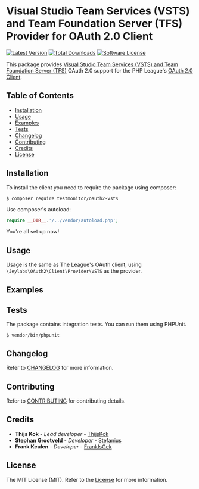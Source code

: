 # Visual Studio Team Services (VSTS) and Team Foundation Server (TFS) Provider for OAuth 2.0 Client
[![Latest Version](https://img.shields.io/github/release/testmonitor/oauth2-vsts.svg?style=flat-square)](https://github.com/testmonitor/oauth2-vsts/releases)
[![Total Downloads](https://img.shields.io/packagist/dt/testmonitor/oauth2-vsts.svg?style=flat-square)](https://packagist.org/testmonitor/jeylabs/oauth2-vsts)
[![Software License](https://img.shields.io/packagist/l/testmonitor/oauth2-vsts.svg?style=flat-square)](LICENSE.md)

This package provides [Visual Studio Team Services (VSTS) and Team Foundation Server (TFS)](https://docs.microsoft.com/en-us/vsts/integrate/) OAuth 2.0 support for the PHP League's [OAuth 2.0 Client](https://github.com/thephpleague/oauth2-client).

## Table of Contents

- [Installation](#installation)
- [Usage](#usage)
- [Examples](#examples)
- [Tests](#tests)
- [Changelog](#changelog)
- [Contributing](#contributing)
- [Credits](#credits)
- [License](#license)

## Installation

To install the client you need to require the package using composer:

	$ composer require testmonitor/oauth2-vsts

Use composer's autoload:

```php
require __DIR__.'/../vendor/autoload.php';
```

You're all set up now!

## Usage

Usage is the same as The League's OAuth client, using `\Jeylabs\OAuth2\Client\Provider\VSTS` as the provider.

## Examples

## Tests

The package contains integration tests. You can run them using PHPUnit.

    $ vendor/bin/phpunit

## Changelog

Refer to [CHANGELOG](CHANGELOG.md) for more information.

## Contributing

Refer to [CONTRIBUTING](CONTRIBUTING.md) for contributing details.

## Credits

* **Thijs Kok** - *Lead developer* - [ThijsKok](https://github.com/thijskok)
* **Stephan Grootveld** - *Developer* - [Stefanius](https://github.com/stefanius)
* **Frank Keulen** - *Developer* - [FrankIsGek](https://github.com/frankisgek)

## License

The MIT License (MIT). Refer to the [License](LICENSE.md) for more information.